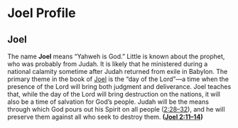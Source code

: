 # Joel Profile

## Joel

The name **Joel** means “Yahweh is God.” Little is known about the prophet, who was probably from Judah. It is likely that he ministered during a national calamity sometime after Judah returned from exile in Babylon. The primary theme in the book of [Joel](https://www.esv.org/Joel+1%3A1%E2%80%933%3A21/) is the “day of the Lord”—a time when the presence of the Lord will bring both judgment and deliverance. Joel teaches that, while the day of the Lord will bring destruction on the nations, it will also be a time of salvation for God’s people. Judah will be the means through which God pours out his Spirit on all people ([2:28–32](https://www.esv.org/Joel+2%3A28%E2%80%9332/)), and he will preserve them against all who seek to destroy them. **([Joel 2:11–14](https://www.esv.org/Joel+2%3A11%E2%80%9314/))**

